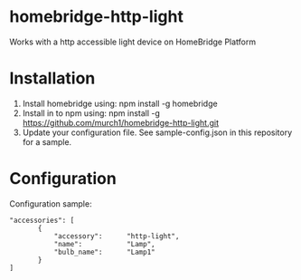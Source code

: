 # homebridge-http-light

Works with a http accessible light device on HomeBridge Platform

# Installation

1. Install homebridge using: npm install -g homebridge
2. Install in to npm using: npm install -g https://github.com/murch1/homebridge-http-light.git
3. Update your configuration file. See sample-config.json in this repository for a sample. 

# Configuration

Configuration sample:

 ```
"accessories": [
        {
            "accessory":      "http-light",
            "name":           "Lamp",
            "bulb_name":      "Lamp1"
        }
]

```
